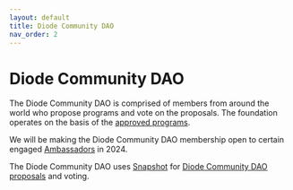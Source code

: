 ```yaml
---
layout: default
title: Diode Community DAO
nav_order: 2
---
```


# Diode Community DAO


The Diode Community DAO is comprised of members from around the world who propose programs and vote on the proposals.  The foundation operates on the basis of the [approved programs](/docs/programs.html).

We will be making the Diode Community DAO membership open to certain engaged [Ambassadors](/docs/programs/ambassador_registration_program.html) in 2024.

The Diode Community DAO uses [Snapshot](https://snapshot.org) for [Diode Community DAO proposals](https://snapshot.org/#/diodefoundation.eth) and voting.
